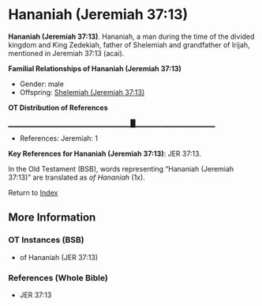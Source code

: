 # Hananiah (Jeremiah 37:13)
**Hananiah (Jeremiah 37:13)**. 
Hananiah, a man during the time of the divided kingdom and King Zedekiah, father of Shelemiah and grandfather of Irijah, mentioned in Jeremiah 37:13 (acai). 




**Familial Relationships of Hananiah (Jeremiah 37:13)**


* Gender: male
* Offspring: [Shelemiah (Jeremiah 37:13)](Shelemiah.9.md)


**OT Distribution of References**

▁▁▁▁▁▁▁▁▁▁▁▁▁▁▁▁▁▁▁▁▁▁▁█▁▁▁▁▁▁▁▁▁▁▁▁▁▁▁
* References: Jeremiah: 1



**Key References for Hananiah (Jeremiah 37:13)**: 
JER 37:13. 


In the Old Testament (BSB), words representing “Hananiah (Jeremiah 37:13)” are translated as 
*of Hananiah* (1x). 




Return to [Index](00-Index.md)

## More Information

### OT Instances (BSB)

* of Hananiah (JER 37:13)



### References (Whole Bible)

* JER 37:13



